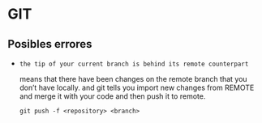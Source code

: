 
# GIT

## Posibles errores
 

* `the tip of your current branch is behind its remote counterpart`

    means that there have been changes on the remote branch that you don’t have locally. and git tells you import new changes from REMOTE and merge it with your code and then push it to remote.
    
    ```
    git push -f <repository> <branch>
    ```